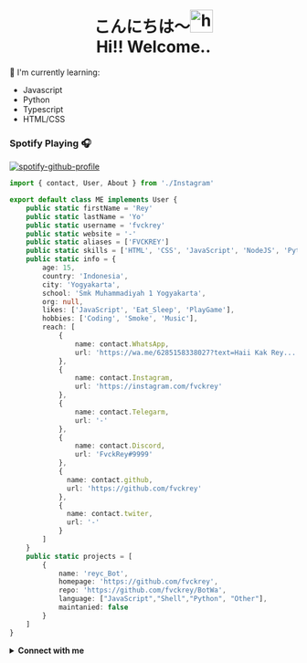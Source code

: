 <h1 align="center">こんにちは〜<img src="https://user-images.githubusercontent.com/1303154/88677602-1635ba80-d120-11ea-84d8-d263ba5fc3c0.gif" width="40px" alt="hi"><br>Hi!! Welcome..</h1>

:page_with_curl: I'm currently learning:
- Javascript 
- Python
- Typescript
- HTML/CSS

### Spotify Playing 🎧

[![spotify-github-profile](https://spotify-github-profile.vercel.app/api/view?uid=314iqaa5wlnytjblf2yfa4es5aly&cover_image=true&theme=novatorem)](https://spotify-github-profile.vercel.app/api/view?uid=314iqaa5wlnytjblf2yfa4es5aly&redirect=true)

```TypeScript
import { contact, User, About } from './Instagram'

export default class ME implements User {
    public static firstName = 'Rey'
    public static lastName = 'Yo'
    public static username = 'fvckrey'
    public static website = '-'
    public static aliases = ['FVCKREY']
    public static skills = ['HTML', 'CSS', 'JavaScript', 'NodeJS', 'Python']
    public static info = {
        age: 15,
        country: 'Indonesia',
        city: 'Yogyakarta',
        school: 'Smk Muhammadiyah 1 Yogyakarta',
        org: null,
        likes: ['JavaScript', 'Eat_Sleep', 'PlayGame'],
        hobbies: ['Coding', 'Smoke', 'Music'],
        reach: [
            {
                name: contact.WhatsApp,
                url: 'https://wa.me/6285158338027?text=Haii Kak Rey...'
            },
            {
                name: contact.Instagram,
                url: 'https://instagram.com/fvckrey'
            },
            {
                name: contact.Telegarm,
                url: '-'
            },
            {
                name: contact.Discord,
                url: 'FvckRey#9999'
            },
            {
              name: contact.github,
              url: 'https://github.com/fvckrey'
            },
            {
              name: contact.twiter,
              url: '-'
            }
        ]
    }
    public static projects = [
        {
            name: 'reyc_Bot',
            homepage: 'https://github.com/fvckrey',
            repo: 'https://github.com/fvckrey/BotWa',
            language: ["JavaScript","Shell","Python", "Other"],
            maintanied: false
        }
    ]
}
```
<details>
  <summary><b>Connect with me</b></summary>
  <p align="center">
    <i>Let's connect and chat! We are about to Change the World.</i><br><br>
    <a href="-" target="blank"><img align="center" src="https://cdn.jsdelivr.net/npm/simple-icons@3.0.1/icons/twitter.svg" alt="n1ghtpe0ple420" height="30" width="40" /></a>
    <a href="-" target="blank"><img align="center" src="https://cdn.jsdelivr.net/npm/simple-icons@3.0.1/icons/facebook.svg" alt="n1ghtpe0ple420" height="30" width="40" /></a>
    <a href="https://instagram.com/fvckrey" target="blank"><img align="center" src="https://cdn.jsdelivr.net/npm/simple-icons@3.0.1/icons/instagram.svg" alt="putra.go.id" height="30" width="40" /></a>
  </p>
</details>
